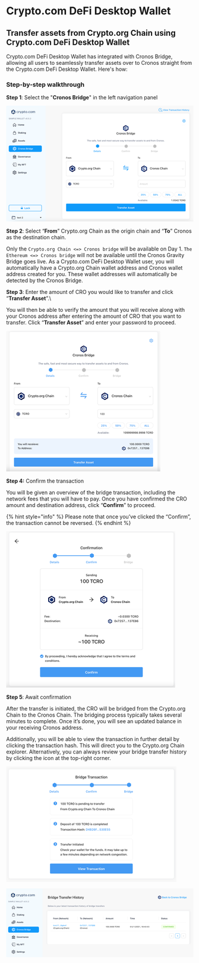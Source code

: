 # Crypto.com DeFi Desktop Wallet

## Transfer assets from Crypto.org Chain using Crypto.com DeFi Desktop Wallet

Crypto.com DeFi Desktop Wallet has integrated with Cronos Bridge, allowing all users to seamlessly transfer assets over to Cronos straight from the Crypto.com DeFi Desktop Wallet. Here's how:

### Step-by-step walkthrough

**Step 1**: Select the "**Cronos Bridge**" in the left navigation panel

![centered image](../assets/desktop1.png)

**Step 2**: Select “**From**” Crypto.org Chain as the origin chain and “**To**” Cronos as the destination chain.

Only the `Crypto.org Chain <=> Cronos bridge` will be available on Day 1. `The Ethereum <=> Cronos bridge` will not be available until the Cronos Gravity Bridge goes live. As a Crypto.com DeFi Desktop Wallet user, you will automatically have a Crypto.org Chain wallet address and Cronos wallet address created for you. These wallet addresses will automatically be detected by the Cronos Bridge.



**Step 3**: Enter the amount of CRO you would like to transfer and click “**Transfer Asset**”.\


You will then be able to verify the amount that you will receive along with your Cronos address after entering the amount of CRO that you want to transfer. Click “**Transfer Asset**” and enter your password to proceed.

![centered image](../assets/desktop3.png)

**Step 4:** Confirm the transaction

You will be given an overview of the bridge transaction, including the network fees that you will have to pay. Once you have confirmed the CRO amount and destination address, click “**Confirm**” to proceed.

{% hint style="info" %}
Please note that once you’ve clicked the “Confirm”, the transaction cannot be reversed.
{% endhint %}

![centered image](../assets/desktop4.png)

**Step 5**: Await confirmation

After the transfer is initiated, the CRO will be bridged from the Crypto.org Chain to the Cronos Chain. The bridging process typically takes several minutes to complete. Once it’s done, you will see an updated balance in your receiving Cronos address.

Additionally, you will be able to view the transaction in further detail by clicking the transaction hash. This will direct you to the Crypto.org Chain explorer. Alternatively, you can always review your bridge transfer history by clicking the icon at the top-right corner.

![centered image](../assets/desktop5-1.png)

![centered image](../assets/desktop5-2.png)

